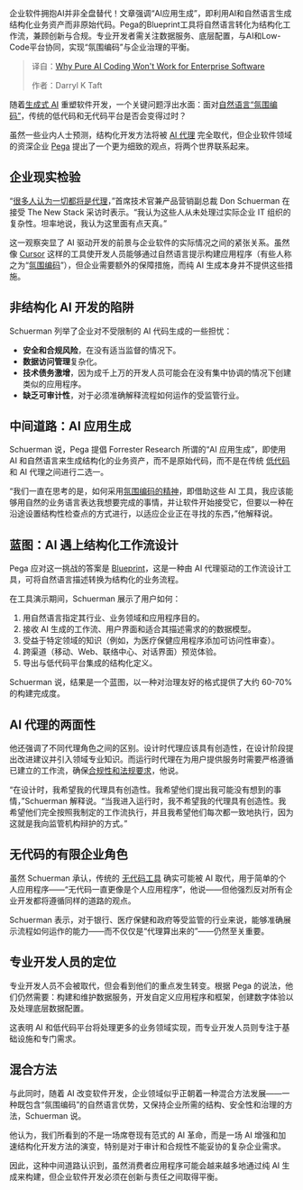 <!--
title: 为什么纯AI编码不适用于企业软件
cover: https://cdn.thenewstack.io/media/2025/05/3e5398eb-hogarth-de-la-plante-7-plwj1zf58-unsplash-1.jpg
summary: 企业软件拥抱AI并非全盘替代！文章强调“AI应用生成”，即利用AI和自然语言生成结构化业务资产而非原始代码。Pega的Blueprint工具将自然语言转化为结构化工作流，兼顾创新与合规。专业开发者需关注数据服务、底层配置，与AI和Low-Code平台协同，实现“氛围编码”与企业治理的平衡。
-->

企业软件拥抱AI并非全盘替代！文章强调“AI应用生成”，即利用AI和自然语言生成结构化业务资产而非原始代码。Pega的Blueprint工具将自然语言转化为结构化工作流，兼顾创新与合规。专业开发者需关注数据服务、底层配置，与AI和Low-Code平台协同，实现“氛围编码”与企业治理的平衡。

> 译自：[Why Pure AI Coding Won't Work for Enterprise Software](https://thenewstack.io/why-pure-ai-coding-wont-work-for-enterprise-software/)
> 
> 作者：Darryl K Taft

随着[生成式 AI](https://thenewstack.io/generative-ai-in-2023-genai-tools-became-table-stakes/) 重塑软件开发，一个关键问题浮出水面：面对[自然语言“氛围编码”](https://thenewstack.io/can-english-dethrone-python-as-top-programming-language/)，传统的低代码和无代码平台是否会变得过时？

虽然一些业内人士预测，结构化开发方法将被 [AI 代理](https://thenewstack.io/how-ai-agents-will-change-the-web-for-users-and-developers/) 完全取代，但企业软件领域的资深企业 [Pega](https://www.pega.com/) 提出了一个更为细致的观点，将两个世界联系起来。

## 企业现实检验

“[很多人认为一切都将是代理](https://www.linkedin.com/in/donschuerman/)，”首席技术官兼产品营销副总裁 Don Schuerman 在接受 The New Stack 采访时表示。“我认为这些人从未处理过实际企业 IT 组织的复杂性。坦率地说，我认为这里面有点天真。”

这一观察突显了 AI 驱动开发的前景与企业软件的实际情况之间的紧张关系。虽然像 [Cursor](https://www.cursor.com/) 这样的工具使开发人员能够通过自然语言提示构建应用程序（有些人称之为“[氛围编码](https://thenewstack.io/vibing-dangerously-the-hidden-risks-of-ai-generated-code/)”），但企业需要额外的保障措施，而纯 AI 生成本身并不提供这些措施。

## 非结构化 AI 开发的陷阱

Schuerman 列举了企业对不受限制的 AI 代码生成的一些担忧：

- **安全和合规风险**，在没有适当监督的情况下。
- **数据访问管理**复杂化。
- **技术债务激增**，因为成千上万的开发人员可能会在没有集中协调的情况下创建类似的应用程序。
- **缺乏可审计性**，对于必须准确解释流程如何运作的受监管行业。

## 中间道路：AI 应用生成

Schuerman 说，Pega 提倡 Forrester Research 所谓的“AI 应用生成”，即使用 AI 和自然语言来生成结构化的业务资产，而不是原始代码，而不是在传统 [低代码](https://thenewstack.io/the-highs-and-lows-of-low-code-tools/) 和 AI 代理之间进行二选一。

“我们一直在思考的是，如何采用[氛围编码的精神](https://thenewstack.io/vibe-coding-is-here-how-ai-is-reshaping-the-software-developer-profession/)，即借助这些 AI 工具，我应该能够用自然的业务语言表达我想要完成的事情，并让软件开始接受它，但要以一种在沿途设置结构性检查点的方式进行，以适应企业正在寻找的东西，”他解释说。

## 蓝图：AI 遇上结构化工作流设计

Pega 应对这一挑战的答案是 [Blueprint](https://www.pega.com/blueprint)，这是一种由 AI 代理驱动的工作流设计工具，可将自然语言描述转换为结构化的业务流程。

在工具演示期间，Schuerman 展示了用户如何：

1. 用自然语言指定其行业、业务领域和应用程序目的。
2. 接收 AI 生成的工作流、用户界面和适合其描述需求的的数据模型。
3. 受益于特定领域的知识（例如，为医疗保健应用程序添加可访问性审查）。
4. 跨渠道（移动、Web、联络中心、对话界面）预览体验。
5. 导出与低代码平台集成的结构化定义。

Schuerman 说，结果是一个蓝图，以一种对治理友好的格式提供了大约 60-70% 的构建完成度。

## AI 代理的两面性

他还强调了不同代理角色之间的区别。设计时代理应该具有创造性，在设计阶段提出改进建议并引入领域专业知识。而运行时代理在为用户提供服务时需要严格遵循已建立的工作流，确保[合规性和法规要求](https://thenewstack.io/you-must-prioritize-compliance-in-modern-infrastructure/)，他说。

“在设计时，我希望我的代理具有创造性。我希望他们提出我可能没有想到的事情，”Schuerman 解释说。“当我进入运行时，我不希望我的代理具有创造性。我希望他们完全按照我制定的工作流执行，并且我希望他们每次都一致地执行，因为这就是我向监管机构辩护的方式。”

## 无代码的有限企业角色
虽然 Schuerman 承认，传统的 [无代码工具](https://thenewstack.io/celebrate-national-no-code-day-today/) 确实可能被 AI 取代，用于简单的个人应用程序——“无代码一直更像是个人应用程序”，他说——但他强烈反对所有企业开发都将遵循同样的道路的观点。

Schuerman 表示，对于银行、医疗保健和政府等受监管的行业来说，能够准确展示流程如何运作的能力——而不仅仅是“代理算出来的”——仍然至关重要。

## 专业开发人员的定位

专业开发人员不会被取代，但会看到他们的重点发生转变。根据 Pega 的说法，他们仍然需要：构建和维护数据服务，开发自定义应用程序和框架，创建数字体验以及处理底层数据配置。

这表明 AI 和低代码平台将处理更多的业务领域实现，而专业开发人员则专注于基础设施和专门需求。

## 混合方法

与此同时，随着 AI 改变软件开发，企业领域似乎正朝着一种混合方法发展——一种既包含“氛围编码”的自然语言优势，又保持企业所需的结构、安全性和治理的方法，Schuerman 说。

他认为，我们所看到的不是一场席卷现有范式的 AI 革命，而是一场 AI 增强和加速结构化开发方法的演变，特别是对于审计和合规性不能妥协的复杂企业需求。

因此，这种中间道路认识到，虽然消费者应用程序可能会越来越多地通过纯 AI 生成来构建，但企业软件开发必须在创新与责任之间取得平衡。